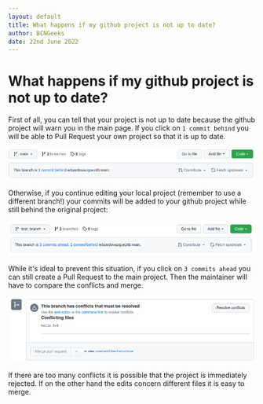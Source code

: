 ```yaml
---
layout: default
title: What happens if my github project is not up to date?
author: BCNGeeks
date: 22nd June 2022
---
```


# What happens if my github project is not up to date?

First of all, you can tell that your project is not up to date because the github project will warn you in the main page. If you click on `1 commit behind` you will be able to Pull Request your own project so that it is up to date.

![Not up to date!](./img/Warning.png)


Otherwise, if you continue editing your local project (remember to use a different branch!) your commits will be added to your github project while still behind the original project:

![If I keep working...](./img/warning%20advanced.png)

While it's ideal to prevent this situation, if you click on `3 commits ahead` you can still create a Pull Request to the main project. Then the maintainer will have to compare the conflicts and merge.

![Pull Request Anyway](./img/Maintainer%20POV.png)

If there are too many conflicts it is possible that the project is immediately rejected. If on the other hand the edits concern different files it is easy to merge.
